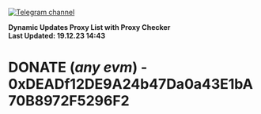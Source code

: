 [![Telegram channel](https://img.shields.io/endpoint?url=https://runkit.io/damiankrawczyk/telegram-badge/branches/master?url=https://t.me/n4z4v0d)](https://t.me/n4z4v0d) 

**Dynamic Updates Proxy List with Proxy Checker**  
**Last Updated: 19.12.23 14:43**

# DONATE (_any evm_) - 0xDEADf12DE9A24b47Da0a43E1bA70B8972F5296F2
